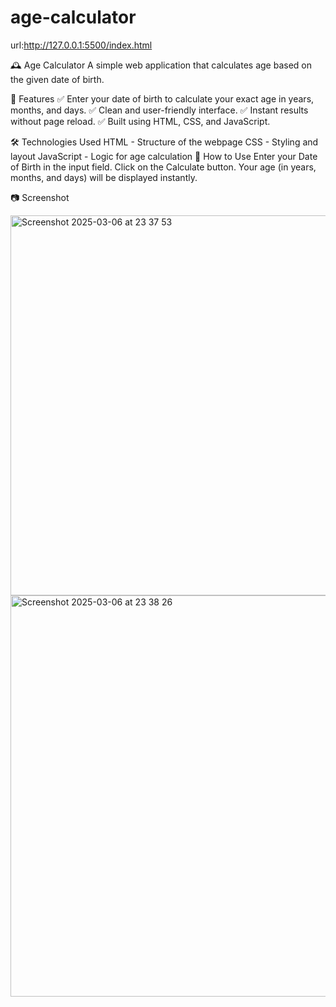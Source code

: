 # age-calculator

url:http://127.0.0.1:5500/index.html

🕰️ Age Calculator
A simple web application that calculates age based on the given date of birth.

🚀 Features
✅ Enter your date of birth to calculate your exact age in years, months, and days.
✅ Clean and user-friendly interface.
✅ Instant results without page reload.
✅ Built using HTML, CSS, and JavaScript.

🛠️ Technologies Used
HTML - Structure of the webpage
CSS - Styling and layout
JavaScript - Logic for age calculation
🎯 How to Use
Enter your Date of Birth in the input field.
Click on the Calculate button.
Your age (in years, months, and days) will be displayed instantly.

📷 Screenshot


<img width="608" alt="Screenshot 2025-03-06 at 23 37 53" src="https://github.com/user-attachments/assets/bd747ef6-166f-4350-a5df-cc6c99303931" />

<img width="642" alt="Screenshot 2025-03-06 at 23 38 26" src="https://github.com/user-attachments/assets/969ce0cc-1453-4a1a-b402-8d7761097bd3" />



